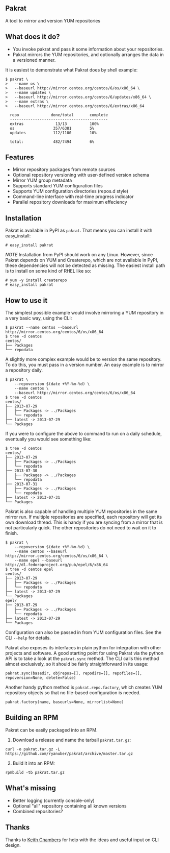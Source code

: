 Pakrat
-------

A tool to mirror and version YUM repositories

What does it do?
----------------

* You invoke pakrat and pass it some information about your repositories.
* Pakrat mirrors the YUM repositories, and optionally arranges the data in a
  versioned manner.

It is easiest to demonstrate what Pakrat does by shell example:
```
$ pakrat \
>   --name os \
>   --baseurl http://mirror.centos.org/centos/6/os/x86_64 \
>   --name updates \
>   --baseurl http://mirror.centos.org/centos/6/updates/x86_64 \
>   --name extras \
>   --baseurl http://mirror.centos.org/centos/6/extras/x86_64

  repo              done/total       complete
  -------------------------------------------
  extras              13/13          100%
  os                 357/6381        5%
  updates            112/1100        10%

  total:             482/7494        6%

```

Features
--------

* Mirror repository packages from remote sources
* Optional repository versioning with user-defined version schema
* Mirror YUM group metadata
* Supports standard YUM configuration files
* Supports YUM configuration directories (repos.d style)
* Command-line interface with real-time progress indicator
* Parallel repository downloads for maximum effeciency

Installation
------------

Pakrat is available in PyPI as `pakrat`. That means you can install it with
easy_install:

```
# easy_install pakrat
```

*NOTE*
Installation from PyPI should work on any Linux. However, since Pakrat depends
on YUM and Createrepo, which are not available in PyPI, these dependencies will
not be detected as missing. The easiest install path is to install on some kind
of RHEL like so:

```
# yum -y install createrepo
# easy_install pakrat
```

How to use it
-------------

The simplest possible example would involve mirroring a YUM repository in a
very basic way, using the CLI:

```
$ pakrat --name centos --baseurl http://mirror.centos.org/centos/6/os/x86_64
$ tree -d centos
centos/
├── Packages
└── repodata
```

A slightly more complex example would be to version the same repository. To
do this, you must pass in a version number. An easy example is to mirror a
repository daily.
```
$ pakrat \
    --repoversion $(date +%Y-%m-%d) \
    --name centos \
    --baseurl http://mirror.centos.org/centos/6/os/x86_64
$ tree -d centos
centos/
├── 2013-07-29
│   ├── Packages -> ../Packages
│   └── repodata
├── latest -> 2013-07-29
└── Packages
```

If you were to configure the above to command to run on a daily schedule,
eventually you would see something like:
```
$ tree -d centos
centos/
├── 2013-07-29
│   ├── Packages -> ../Packages
│   └── repodata
├── 2013-07-30
│   ├── Packages -> ../Packages
│   └── repodata
├── 2013-07-31
│   ├── Packages -> ../Packages
│   └── repodata
├── latest -> 2013-07-31
└── Packages
```

Pakrat is also capable of handling multiple YUM repositories in the same mirror
run. If multiple repositories are specified, each repository will get its own
download thread. This is handy if you are syncing from a mirror that is not
particularly quick. The other repositories do not need to wait on it to finish.
```
$ pakrat \
    --repoversion $(date +%Y-%m-%d) \
    --name centos --baseurl http://mirror.centos.org/centos/6/os/x86_64 \
    --name epel --baseurl http://dl.fedoraproject.org/pub/epel/6/x86_64
$ tree -d centos epel
centos/
├── 2013-07-29
│   ├── Packages -> ../Packages
│   └── repodata
├── latest -> 2013-07-29
└── Packages
epel/
├── 2013-07-29
│   ├── Packages -> ../Packages
│   └── repodata
├── latest -> 2013-07-29
└── Packages
```

Configuration can also be passed in from YUM configuration files. See the CLI
`--help` for details.

Pakrat also exposes its interfaces in plain python for integration with other
projects and software. A good starting point for using Pakrat via the python
API is to take a look at the `pakrat.sync` method. The CLI calls this method
almost exclusively, so it should be fairly straightforward in its usage:
```
pakrat.sync(basedir, objrepos=[], repodirs=[], repofiles=[], repoversion=None, delete=False)
```

Another handy python method is `pakrat.repo.factory`, which creates YUM
repository objects so that no file-based configuration is needed.
```
pakrat.factory(name, baseurls=None, mirrorlist=None)
```

Building an RPM
---------------

Pakrat can be easily packaged into an RPM.

1. Download a release and name the tarball `pakrat.tar.gz`:
```
curl -o pakrat.tar.gz -L https://github.com/ryanuber/pakrat/archive/master.tar.gz
```

2. Build it into an RPM:
```
rpmbuild -tb pakrat.tar.gz
```

What's missing
--------------

* Better logging (currently console-only)
* Optional "all" repository containing all known versions
* Combined repositories?

Thanks
------

Thanks to [Keith Chambers](https://github.com/keithchambers) for help with the ideas
and useful input on CLI design.
